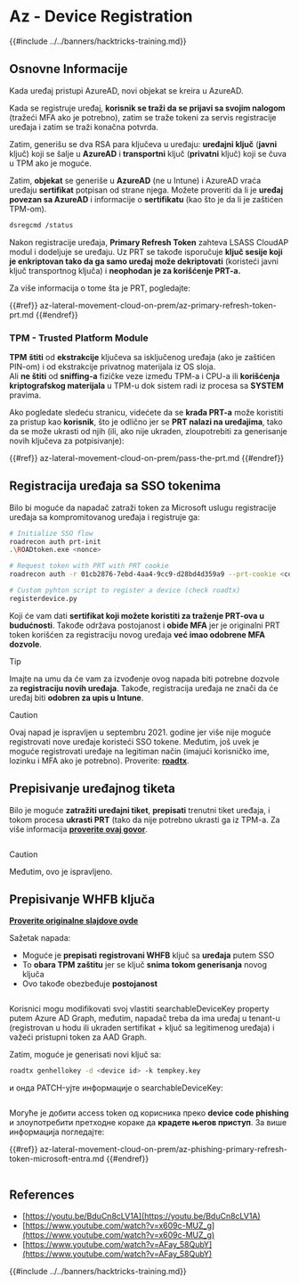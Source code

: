 # Az - Device Registration

{{#include ../../banners/hacktricks-training.md}}

## Osnovne Informacije

Kada uređaj pristupi AzureAD, novi objekat se kreira u AzureAD.

Kada se registruje uređaj, **korisnik se traži da se prijavi sa svojim nalogom** (tražeći MFA ako je potrebno), zatim se traže tokeni za servis registracije uređaja i zatim se traži konačna potvrda.

Zatim, generišu se dva RSA para ključeva u uređaju: **uređajni ključ** (**javni** ključ) koji se šalje u **AzureAD** i **transportni** ključ (**privatni** ključ) koji se čuva u TPM ako je moguće.

Zatim, **objekat** se generiše u **AzureAD** (ne u Intune) i AzureAD vraća uređaju **sertifikat** potpisan od strane njega. Možete proveriti da li je **uređaj povezan sa AzureAD** i informacije o **sertifikatu** (kao što je da li je zaštićen TPM-om).
```bash
dsregcmd /status
```
Nakon registracije uređaja, **Primary Refresh Token** zahteva LSASS CloudAP modul i dodeljuje se uređaju. Uz PRT se takođe isporučuje **ključ sesije koji je enkriptovan tako da ga samo uređaj može dekriptovati** (koristeći javni ključ transportnog ključa) i **neophodan je za korišćenje PRT-a.**

Za više informacija o tome šta je PRT, pogledajte:

{{#ref}}
az-lateral-movement-cloud-on-prem/az-primary-refresh-token-prt.md
{{#endref}}

### TPM - Trusted Platform Module

**TPM** **štiti** od **ekstrakcije** ključeva sa isključenog uređaja (ako je zaštićen PIN-om) i od ekstrakcije privatnog materijala iz OS sloja.\
Ali **ne štiti** od **sniffing-a** fizičke veze između TPM-a i CPU-a ili **korišćenja kriptografskog materijala** u TPM-u dok sistem radi iz procesa sa **SYSTEM** pravima.

Ako pogledate sledeću stranicu, videćete da se **krađa PRT-a** može koristiti za pristup kao **korisnik**, što je odlično jer se **PRT nalazi na uređajima**, tako da se može ukrasti od njih (ili, ako nije ukraden, zloupotrebiti za generisanje novih ključeva za potpisivanje):

{{#ref}}
az-lateral-movement-cloud-on-prem/pass-the-prt.md
{{#endref}}

## Registracija uređaja sa SSO tokenima

Bilo bi moguće da napadač zatraži token za Microsoft uslugu registracije uređaja sa kompromitovanog uređaja i registruje ga:
```bash
# Initialize SSO flow
roadrecon auth prt-init
.\ROADtoken.exe <nonce>

# Request token with PRT with PRT cookie
roadrecon auth -r 01cb2876-7ebd-4aa4-9cc9-d28bd4d359a9 --prt-cookie <cookie>

# Custom pyhton script to register a device (check roadtx)
registerdevice.py
```
Koji će vam dati **sertifikat koji možete koristiti za traženje PRT-ova u budućnosti**. Takođe održava postojanost i **obiđe MFA** jer je originalni PRT token korišćen za registraciju novog uređaja **već imao odobrene MFA dozvole**.

> [!TIP]
> Imajte na umu da će vam za izvođenje ovog napada biti potrebne dozvole za **registraciju novih uređaja**. Takođe, registracija uređaja ne znači da će uređaj biti **odobren za upis u Intune**.

> [!CAUTION]
> Ovaj napad je ispravljen u septembru 2021. godine jer više nije moguće registrovati nove uređaje koristeći SSO tokene. Međutim, još uvek je moguće registrovati uređaje na legitiman način (imajući korisničko ime, lozinku i MFA ako je potrebno). Proverite: [**roadtx**](https://github.com/carlospolop/hacktricks-cloud/blob/master/pentesting-cloud/azure-security/az-lateral-movement-cloud-on-prem/az-roadtx-authentication.md).

## Prepisivanje uređajnog tiketa

Bilo je moguće **zatražiti uređajni tiket**, **prepisati** trenutni tiket uređaja, i tokom procesa **ukrasti PRT** (tako da nije potrebno ukrasti ga iz TPM-a. Za više informacija [**proverite ovaj govor**](https://youtu.be/BduCn8cLV1A).

<figure><img src="../../images/image (32).png" alt=""><figcaption></figcaption></figure>

> [!CAUTION]
> Međutim, ovo je ispravljeno.

## Prepisivanje WHFB ključa

[**Proverite originalne slajdove ovde**](https://dirkjanm.io/assets/raw/Windows%20Hello%20from%20the%20other%20side_nsec_v1.0.pdf)

Sažetak napada:

- Moguće je **prepisati** **registrovani WHFB** ključ sa **uređaja** putem SSO
- To **obara TPM zaštitu** jer se ključ **snima tokom generisanja** novog ključa
- Ovo takođe obezbeđuje **postojanost**

<figure><img src="../../images/image (34).png" alt=""><figcaption></figcaption></figure>

Korisnici mogu modifikovati svoj vlastiti searchableDeviceKey property putem Azure AD Graph, međutim, napadač treba da ima uređaj u tenant-u (registrovan u hodu ili ukraden sertifikat + ključ sa legitimenog uređaja) i važeći pristupni token za AAD Graph.

Zatim, moguće je generisati novi ključ sa:
```bash
roadtx genhellokey -d <device id> -k tempkey.key
```
и онда PATCH-ујте информације о searchableDeviceKey:

<figure><img src="../../images/image (36).png" alt=""><figcaption></figcaption></figure>

Могуће је добити access token од корисника преко **device code phishing** и злоупотребити претходне кораке да **крадете његов приступ**. За више информација погледајте:

{{#ref}}
az-lateral-movement-cloud-on-prem/az-phishing-primary-refresh-token-microsoft-entra.md
{{#endref}}

<figure><img src="../../images/image (37).png" alt=""><figcaption></figcaption></figure>

## References

- [https://youtu.be/BduCn8cLV1A](https://youtu.be/BduCn8cLV1A)
- [https://www.youtube.com/watch?v=x609c-MUZ_g](https://www.youtube.com/watch?v=x609c-MUZ_g)
- [https://www.youtube.com/watch?v=AFay_58QubY](https://www.youtube.com/watch?v=AFay_58QubY)

{{#include ../../banners/hacktricks-training.md}}
